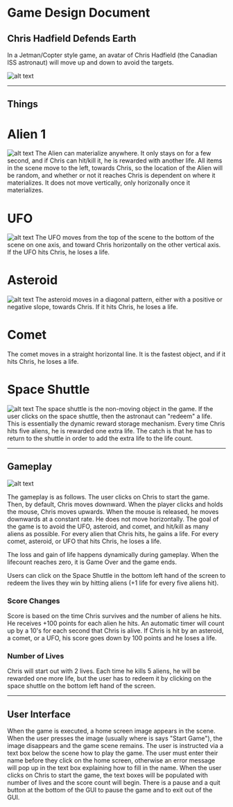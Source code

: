 # Game Design Document
## Chris Hadfield Defends Earth

In a Jetman/Copter style game, an avatar of Chris Hadfield (the Canadian ISS astronaut) will move up and down to avoid the targets. 


![alt text](https://github.com/usc-csci102-spring2013/game_codyrapp/blob/master/ChrisTitle.png?raw=true "Chris Hadfield Game")



----

## Things

# Alien 1
![alt text](https://github.com/usc-csci102-spring2013/game_codyrapp/blob/master/alien.png?raw=true "Gameplay")
The Alien can materialize anywhere. It only stays on for a few second, and if Chris can hit/kill it, he is rewarded with another life. All items
in the scene move to the left, towards Chris, so the location of the Alien will be random, and whether or not it reaches Chris is dependent 
on where it materializes. It does not move vertically, only horizonally once it materializes.
# UFO
![alt text](https://github.com/usc-csci102-spring2013/game_codyrapp/blob/master/saucer.png?raw=true "Gameplay")
The UFO moves from the top of the scene to the bottom of the scene on one axis, and toward Chris horizontally on the other vertical axis.
If the UFO hits Chris, he loses a life.
# Asteroid
![alt text](https://github.com/usc-csci102-spring2013/game_codyrapp/blob/master/asteroid.png?raw=true "Gameplay")
The asteroid moves in a diagonal pattern, either with a positive or negative slope, towards Chris. If it hits Chris, he loses a life.
# Comet
The comet moves in a straight horizontal line. It is the fastest object, and if it hits Chris, he loses a life.
# Space Shuttle
![alt text](https://github.com/usc-csci102-spring2013/game_codyrapp/blob/master/spaceship.png?raw=true "Gameplay")
The space shuttle is the non-moving object in the game. If the user clicks on the space shuttle, then the astronaut can "redeem" a life.
This is essentially the dynamic reward storage mechanism. Every time Chris hits five aliens, he is rewarded one extra life. The catch is 
that he has to return to the shuttle in order to add the extra life to the life count.

----

## Gameplay
![alt text](https://github.com/usc-csci102-spring2013/game_codyrapp/blob/master/gameplay.png?raw=true "Gameplay")

The gameplay is as follows. The user clicks on Chris to start the game. Then, by default, Chris moves downward. When the player clicks and holds the mouse,
Chris moves upwards. When the mouse is released, he moves downwards at a constant rate. He does not move horizontally. The goal of the game is to
avoid the UFO, asteroid, and comet, and hit/kill as many aliens as possible. For every alien that Chris hits, he gains a life. For every comet,
asteroid, or UFO that hits Chris, he loses a life.

The loss and gain of life happens dynamically during gameplay. When the lifecount reaches zero, it is Game Over and the game ends.

Users can click on the Space Shuttle in the bottom left hand of the screen to redeem the lives they win by hitting aliens (+1 life for every five
aliens hit).



### Score Changes

Score is based on the time Chris survives and the number of aliens he hits. He receives +100 points for each alien he hits. An automatic timer
will count up by a 10's for each second that Chris is alive. If Chris is hit by an asteroid, a comet, or a UFO, his score goes down by 100 points 
and he loses a life.

### Number of Lives

Chris will start out with 2 lives. Each time he kills 5 aliens, he will be rewarded one more life, but the user has to redeem it by clicking on the
space shuttle on the bottom left hand of the screen.

----

## User Interface

When the game is executed, a home screen image appears in the scene. When the user presses the image (usually where is says "Start Game"), the image
disappears and the game scene remains. The user is instructed via a text box below the scene how to play the game. The user must enter their name before
they click on the home screen, otherwise an error message will pop up in the text box explaining how to fill in the name. When the user clicks
on Chris to start the game, the text boxes will be populated with number of lives and the score count will begin. There is a pause and a quit
button at the bottom of the GUI to pause the game and to exit out of the GUI.




